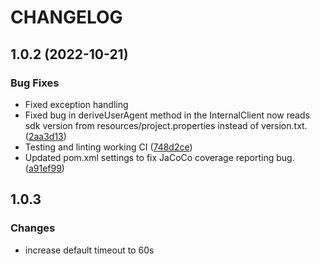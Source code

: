 # CHANGELOG

## 1.0.2 (2022-10-21)


### Bug Fixes

* Fixed exception handling
* Fixed bug in deriveUserAgent method in the InternalClient now reads sdk version from resources/project.properties instead of version.txt. ([2aa3d13](https://github.com/ShipEngine/shipengine-java/commit/2aa3d133756cfb311beb10bec3474dfad91bffef))
* Testing and linting working CI ([748d2ce](https://github.com/ShipEngine/shipengine-java/commit/748d2ceced376e0d66f895f5251ba166e70d9c5f))
* Updated pom.xml settings to fix JaCoCo coverage reporting bug. ([a91ef99](https://github.com/ShipEngine/shipengine-java/commit/a91ef99f29adf74e99478cc248291731be38ddff))

## 1.0.3

### Changes

* increase default timeout to 60s